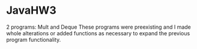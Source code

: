 # JavaHW3
2 programs: Mult and Deque
These programs were preexisting and I made whole alterations or added functions as necessary to expand the previous program functionality.
